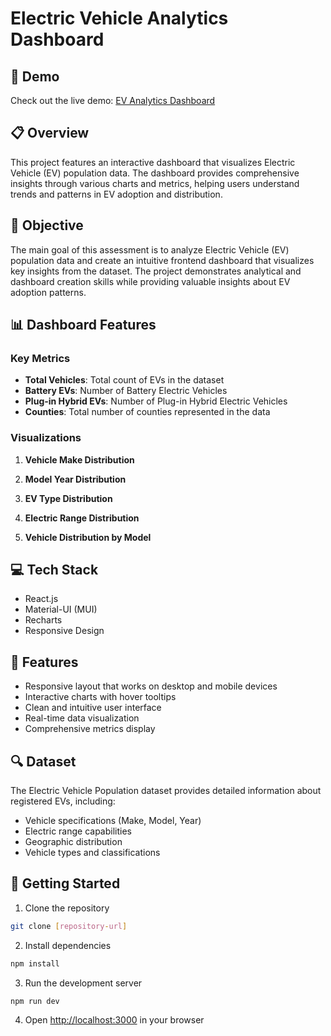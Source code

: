 # Electric Vehicle Analytics Dashboard

## 🔗 Demo
Check out the live demo: [EV Analytics Dashboard](https://analytics-dashboard-panwar.netlify.app/)

## 📋 Overview
This project features an interactive dashboard that visualizes Electric Vehicle (EV) population data. The dashboard provides comprehensive insights through various charts and metrics, helping users understand trends and patterns in EV adoption and distribution.

## 🎯 Objective
The main goal of this assessment is to analyze Electric Vehicle (EV) population data and create an intuitive frontend dashboard that visualizes key insights from the dataset. The project demonstrates analytical and dashboard creation skills while providing valuable insights about EV adoption patterns.

## 📊 Dashboard Features

### Key Metrics
- **Total Vehicles**: Total count of EVs in the dataset
- **Battery EVs**: Number of Battery Electric Vehicles
- **Plug-in Hybrid EVs**: Number of Plug-in Hybrid Electric Vehicles
- **Counties**: Total number of counties represented in the data

### Visualizations

1. **Vehicle Make Distribution**
   
2. **Model Year Distribution**

3. **EV Type Distribution**

4. **Electric Range Distribution**

5. **Vehicle Distribution by Model**

## 💻 Tech Stack
- React.js
- Material-UI (MUI)
- Recharts
- Responsive Design


## 📱 Features
- Responsive layout that works on desktop and mobile devices
- Interactive charts with hover tooltips
- Clean and intuitive user interface
- Real-time data visualization
- Comprehensive metrics display

## 🔍 Dataset
The Electric Vehicle Population dataset provides detailed information about registered EVs, including:
- Vehicle specifications (Make, Model, Year)
- Electric range capabilities
- Geographic distribution
- Vehicle types and classifications



## 🚀 Getting Started
1. Clone the repository
```bash
git clone [repository-url]
```

2. Install dependencies
```bash
npm install
```

3. Run the development server
```bash
npm run dev
```

4. Open [http://localhost:3000](http://localhost:3000) in your browser


